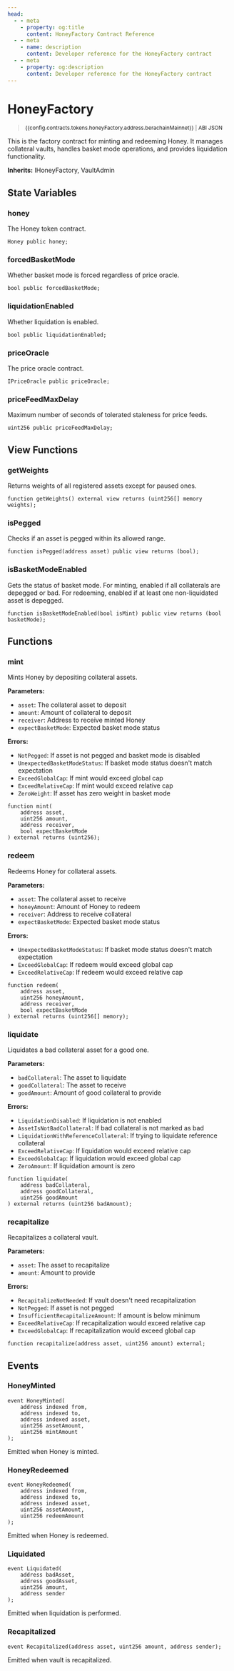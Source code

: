 ```yaml
---
head:
  - - meta
    - property: og:title
      content: HoneyFactory Contract Reference
  - - meta
    - name: description
      content: Developer reference for the HoneyFactory contract
  - - meta
    - property: og:description
      content: Developer reference for the HoneyFactory contract
---
```


<script setup>
  import config from '@berachain/config/constants.json';
</script>

# HoneyFactory

> <small><a target="_blank" :href="config.websites.berascan.url + 'address/' + config.contracts.tokens.honeyFactory.address.berachainMainnet">{{config.contracts.tokens.honeyFactory.address.berachainMainnet}}</a><span v-if="config.contracts.tokens.honeyFactory.abi && config.contracts.tokens.honeyFactory.abi.length > 0">&nbsp;|&nbsp;<a target="_blank" :href="config.contracts.tokens.honeyFactory.abi">ABI JSON</a></span></small>

This is the factory contract for minting and redeeming Honey. It manages collateral vaults, handles basket mode operations, and provides liquidation functionality.

**Inherits:**
IHoneyFactory, VaultAdmin

## State Variables

### honey

The Honey token contract.

```solidity
Honey public honey;
```

### forcedBasketMode

Whether basket mode is forced regardless of price oracle.

```solidity
bool public forcedBasketMode;
```

### liquidationEnabled

Whether liquidation is enabled.

```solidity
bool public liquidationEnabled;
```

### priceOracle

The price oracle contract.

```solidity
IPriceOracle public priceOracle;
```

### priceFeedMaxDelay

Maximum number of seconds of tolerated staleness for price feeds.

```solidity
uint256 public priceFeedMaxDelay;
```

## View Functions

### getWeights

Returns weights of all registered assets except for paused ones.

```solidity
function getWeights() external view returns (uint256[] memory weights);
```

### isPegged

Checks if an asset is pegged within its allowed range.

```solidity
function isPegged(address asset) public view returns (bool);
```

### isBasketModeEnabled

Gets the status of basket mode. For minting, enabled if all collaterals are depegged or bad. For redeeming, enabled if at least one non-liquidated asset is depegged.

```solidity
function isBasketModeEnabled(bool isMint) public view returns (bool basketMode);
```

## Functions

### mint

Mints Honey by depositing collateral assets.

**Parameters:**

- `asset`: The collateral asset to deposit
- `amount`: Amount of collateral to deposit
- `receiver`: Address to receive minted Honey
- `expectBasketMode`: Expected basket mode status

**Errors:**

- `NotPegged`: If asset is not pegged and basket mode is disabled
- `UnexpectedBasketModeStatus`: If basket mode status doesn't match expectation
- `ExceedGlobalCap`: If mint would exceed global cap
- `ExceedRelativeCap`: If mint would exceed relative cap
- `ZeroWeight`: If asset has zero weight in basket mode

```solidity
function mint(
    address asset,
    uint256 amount,
    address receiver,
    bool expectBasketMode
) external returns (uint256);
```

### redeem

Redeems Honey for collateral assets.

**Parameters:**

- `asset`: The collateral asset to receive
- `honeyAmount`: Amount of Honey to redeem
- `receiver`: Address to receive collateral
- `expectBasketMode`: Expected basket mode status

**Errors:**

- `UnexpectedBasketModeStatus`: If basket mode status doesn't match expectation
- `ExceedGlobalCap`: If redeem would exceed global cap
- `ExceedRelativeCap`: If redeem would exceed relative cap

```solidity
function redeem(
    address asset,
    uint256 honeyAmount,
    address receiver,
    bool expectBasketMode
) external returns (uint256[] memory);
```

### liquidate

Liquidates a bad collateral asset for a good one.

**Parameters:**

- `badCollateral`: The asset to liquidate
- `goodCollateral`: The asset to receive
- `goodAmount`: Amount of good collateral to provide

**Errors:**

- `LiquidationDisabled`: If liquidation is not enabled
- `AssetIsNotBadCollateral`: If bad collateral is not marked as bad
- `LiquidationWithReferenceCollateral`: If trying to liquidate reference collateral
- `ExceedRelativeCap`: If liquidation would exceed relative cap
- `ExceedGlobalCap`: If liquidation would exceed global cap
- `ZeroAmount`: If liquidation amount is zero

```solidity
function liquidate(
    address badCollateral,
    address goodCollateral,
    uint256 goodAmount
) external returns (uint256 badAmount);
```

### recapitalize

Recapitalizes a collateral vault.

**Parameters:**

- `asset`: The asset to recapitalize
- `amount`: Amount to provide

**Errors:**

- `RecapitalizeNotNeeded`: If vault doesn't need recapitalization
- `NotPegged`: If asset is not pegged
- `InsufficientRecapitalizeAmount`: If amount is below minimum
- `ExceedRelativeCap`: If recapitalization would exceed relative cap
- `ExceedGlobalCap`: If recapitalization would exceed global cap

```solidity
function recapitalize(address asset, uint256 amount) external;
```

## Events

### HoneyMinted

```solidity
event HoneyMinted(
    address indexed from,
    address indexed to,
    address indexed asset,
    uint256 assetAmount,
    uint256 mintAmount
);
```

Emitted when Honey is minted.

### HoneyRedeemed

```solidity
event HoneyRedeemed(
    address indexed from,
    address indexed to,
    address indexed asset,
    uint256 assetAmount,
    uint256 redeemAmount
);
```

Emitted when Honey is redeemed.

### Liquidated

```solidity
event Liquidated(
    address badAsset,
    address goodAsset,
    uint256 amount,
    address sender
);
```

Emitted when liquidation is performed.

### Recapitalized

```solidity
event Recapitalized(address asset, uint256 amount, address sender);
```

Emitted when vault is recapitalized.
